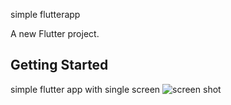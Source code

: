 simple  flutterapp

A new Flutter project.

## Getting Started

simple flutter app  with single screen
![screen shot](https://github.com/[surya196]/[flutterapp]/blob/[master]/Screenshot_2021-07-29-15-00-35-20.jpg?raw=true)

